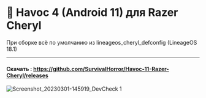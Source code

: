 # :paw_prints: Havoc 4 (Android 11) для Razer Cheryl
При сборке всё по умолчанию из lineageos_cheryl_defconfig (LineageOS 18.1)
____
#### Скачать : https://github.com/SurvivalHorror/Havoc-11-Razer-Cheryl/releases
![Screenshot_20230301-145919_DevCheck 1](https://user-images.githubusercontent.com/33040871/222177935-1f3bffa2-7b26-433d-958a-8efd2fb6abaa.png)
